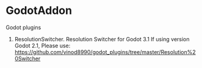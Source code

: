 # GodotAddon
Godot plugins
1. ResolutionSwitcher.
Resolution Switcher for Godot 3.1
If using version Godot 2.1, Please use: https://github.com/vinod8990/godot_plugins/tree/master/Resolution%20Switcher
